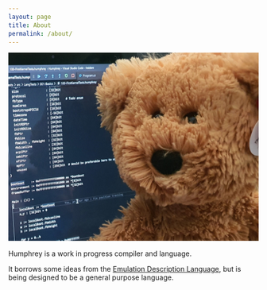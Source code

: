 ```yaml
---
layout: page
title: About
permalink: /about/
---
```


![](images/Humphrey.png)

Humphrey is a work in progress compiler and language.

It borrows some ideas from the [Emulation Description Language](http://savourysnax.github.io/EDL/), but is being designed to be a general purpose language. 

